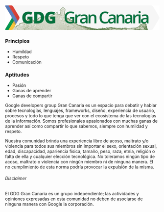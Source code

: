 ![banner](lg-completo.png)

### Principios
  - Humildad
  - Respeto
  - Comunicación

### Aptitudes
  - Pasión
  - Ganas de aprender
  - Ganas de compartir

Google developers group Gran Canaria es un espacio para debatir y hablar sobre tecnologías, lenguajes, frameworks, diseño, experiencia de usuario, procesos y todo lo que tenga que ver con el ecosistema de las tecnologías de la información. Somos profesionales apasionados con muchas ganas de aprender así como compartir lo que sabemos, siempre con humildad y respeto.

Nuestra comunidad brinda una experiencia libre de acoso, maltrato y/o violencia para todos sus miembros sin importar el sexo, orientación sexual, edad, discapacidad, apariencia física, tamaño, peso, raza, etnia, religión o falta de ella y cualquier elección tecnológica. No toleramos ningún tipo de acoso, maltrato o violencia con ningún miembro ni de ninguna manera. El no cumplimiento de esta norma podría provocar la expulsión de la misma.

###### Disclaimer
El GDG Gran Canaria es un grupo independiente; las actividades y opiniones expresadas en esta comunidad no deben de asociarse de ninguna manera con Google la corporación.
